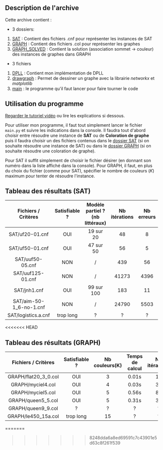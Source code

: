 ## Description de l'archive
Cette archive contient :

- 3 dossiers:
 1. [SAT](src/SAT) : Contient des fichiers .cnf pour représenter les instances de SAT
 2. [GRAPH](src/GRAPH) : Contient des fichiers .col pour représenter les graphes
 3. [GRAPH_SOLVED](src/GRAPH_SOLVED) : Contient la solution (association sommet -> couleur) des instances de graphes dans GRAPH
- 3 fichiers
 1. [DPLL](src/DPLL.py) : Contient mon implémentation de DPLL
 2. [drawgraph](src/drawgraph.py) : Permet de dessiner un graphe avec la librairie *networkx* et *matplotlib*
 3. [main](src/main.py) : le programme qu'il faut lancer pour faire tourner le code


## Utilisation du programme

[Regarder le tutoriel vidéo](https://youtu.be/aEVPTrXO2P0) ou lire les explications si dessous. 

Pour utiliser mon programme, il faut tout simplement lancer le fichier `main.py` et suivre les indications dans la console. Il faudra tout d'abord choisir entre résoudre une instance de **SAT** ou de **Coloration de graphe** puis il faudra choisir un des fichiers contenus dans le [dossier SAT](src/SAT) (si on souhaite résoudre une instance de SAT) ou dans le [dossier GRAPH](src/GRAPH) (si on souhaite résoudre une coloration de graphe). 

Pour SAT il suffit simplement de choisir le fichier désirer (en donnant son numéro dans la liste affiché dans la console). 
Pour GRAPH, il faut, en plus du choix du fichier (comme pour SAT), spécifier le nombre de couleurs (*K*) maximum pour tenter de résoudre l'instance.



## Tableau des résultats (SAT)

|   Fichiers / Critères   | Satisfiable ? | Modèle partiel ?  (nb littéraux) | Nb itérations | Nb erreurs | Nb C.U propagées | Temps de calcul |
|:-----------------------:|:-------------:|:--------------------------------:|:-------------:|:----------:|:----------------:|:---------------:|
|     SAT/uf20-01.cnf     |      OUI      |             19 sur 20            |       48      |      8     |        61        |      0.01s      |
|     SAT/uf50-01.cnf     |      OUI      |             47 sur 50            |       56      |      5     |        112       |      0.05s      |
|     SAT/uuf50-05.cnf    |      NON      |                 /                |      439      |     56     |       1018       |      0.57s      |
|    SAT/uuf125-01.cnf    |      NON      |                 /                |     41273     |    4396    |      128757      |     149.18s     |
|       SAT/jnh1.cnf      |      OUI      |            99 sur 100            |      183      |     11     |        393       |      2.61s      |
| SAT/aim-50-1_6-no-1.cnf |      NON      |                 /                |     24790     |    5503    |       17021      |      8.32s      |
|   SAT/logistics.a.cnf   |   trop long   |                 ?                |       ?       |      ?     |         ?        |        ?        |


<<<<<<< HEAD
## Tableau des résultats (GRAPH)


|  Fichiers / Critères | Satisfiable ? | Nb couleurs(K) | Temps de calcul | Nb itérations |          Image de le coloration          |
|:--------------------:|:-------------:|:--------------:|:---------------:|:-------------:|:----------------------------------------:|
| GRAPH/flat20_3_0.col |      OUI      |        3       |      0.01s      |       15      | [Img](src/img_coloration/flat20_3_0.png) |
|   GRAPH/myciel4.col  |      OUI      |        4       |      0.03s      |       36      |   [Img](src/img_coloration/myciel4.png)  |
|   GRAPH/myciel5.col  |      OUI      |        5       |      0.56s      |       83      |   [Img](src/img_coloration/myciel5.png)  |
|  GRAPH/queen5_5.col  |      OUI      |        5       |      0.31s      |       32      |  [Img](src/img_coloration/queen5_5.png)  |
|  GRAPH/queen9_9.col  |       ?       |        ?       |        ?        |       ?       |                     /                    |
|  GRAPH/le450_15a.col |   trop long   |       15       |        ?        |       ?       |                     /                    |
=======
>>>>>>> 8248dda6a8ed69591c7c43901e5d63c8f261f539
